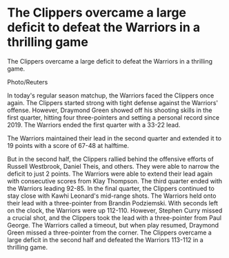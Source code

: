 # The Clippers overcame a large deficit to defeat the Warriors in a thrilling game 
 The Clippers overcame a large deficit to defeat the Warriors in a thrilling game.

Photo/Reuters

In today's regular season matchup, the Warriors faced the Clippers once again. The Clippers started strong with tight defense against the Warriors' offense. However, Draymond Green showed off his shooting skills in the first quarter, hitting four three-pointers and setting a personal record since 2019. The Warriors ended the first quarter with a 33-22 lead.

The Warriors maintained their lead in the second quarter and extended it to 19 points with a score of 67-48 at halftime.

But in the second half, the Clippers rallied behind the offensive efforts of Russell Westbrook, Daniel Theis, and others. They were able to narrow the deficit to just 2 points. The Warriors were able to extend their lead again with consecutive scores from Klay Thompson. The third quarter ended with the Warriors leading 92-85. In the final quarter, the Clippers continued to stay close with Kawhi Leonard's mid-range shots. The Warriors held onto their lead with a three-pointer from Brandin Podziemski. With seconds left on the clock, the Warriors were up 112-110. However, Stephen Curry missed a crucial shot, and the Clippers took the lead with a three-pointer from Paul George. The Warriors called a timeout, but when play resumed, Draymond Green missed a three-pointer from the corner. The Clippers overcame a large deficit in the second half and defeated the Warriors 113-112 in a thrilling game.

 